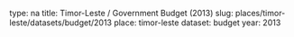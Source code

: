 type: na
title: Timor-Leste / Government Budget (2013)
slug: places/timor-leste/datasets/budget/2013
place: timor-leste
dataset: budget
year: 2013
